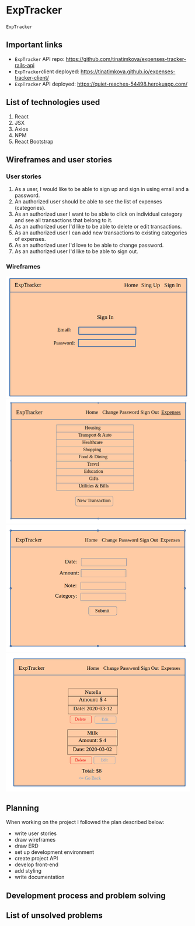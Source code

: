# ExpTracker

`ExpTracker`

## Important links

* `ExpTracker` API repo: https://github.com/tinatimkova/expenses-tracker-rails-api
* `ExpTracker`client deployed: https://tinatimkova.github.io/expenses-tracker-client/
* `ExpTracker` API deployed: https://quiet-reaches-54498.herokuapp.com/

## List of technologies used
1. React
2. JSX
3. Axios
4. NPM
5. React Bootstrap

## Wireframes and user stories

### User stories
1. As a user, I would like to be able to sign up and sign in using email and a password.
2. An authorized user should be able to see the list of expenses (categories).
3. As an authorized user I want to be able to click on individual category and see all transactions that belong to it.
4. As an authorized user I'd like to be able to delete or edit transactions.
5. As an authorized user I can add new transactions to existing categories of expenses.
6. As an authorized user I'd love to be able to change password.
7. As an authorized user I'd like to be able to sign out.

### Wireframes

![Authorization](Data/Authorization.png)
![List of categories](Data/Categories.png)
![Create transaction form](Data/Create.png)
![List of transactions](Data/List_of_transactions.png)

## Planning

When working on the project I followed the plan described below:
* write user stories
* draw wireframes
* draw ERD
* set up development environment
* create project API
* develop front-end
* add styling
* write documentation

## Development process and problem solving



## List of unsolved problems
